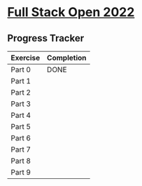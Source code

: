 # [Full Stack Open 2022](https://fullstackopen.com/en/)

## Progress Tracker

| Exercise | Completion |
| -------- | ---------- |
|  Part 0  |    DONE    |
|  Part 1  |            |
|  Part 2  |            |
|  Part 3  |            |
|  Part 4  |            |
|  Part 5  |            |
|  Part 6  |            |
|  Part 7  |            |
|  Part 8  |            |
|  Part 9  |            |